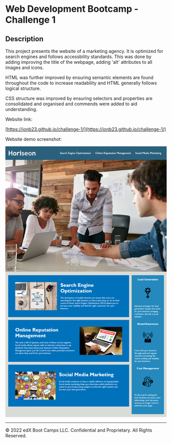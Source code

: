 # Web Development Bootcamp - Challenge 1 

## Description 

This project presents the website of a marketing agency. It is optimized for search engines and follows accessbility standards. This was done by adding improving the title of the webpage, adding 'alt' attributes to all images and icons. 

HTML was further improved by ensuring semantic elements are found throughout the code to increase readability and HTML generally follows logical structure.

CSS structure was improved by ensuring selectors and properties are consolidated and organised and commends were added to aid understanding.

Website link:

[https://ionb23.github.io/challenge-1/](https://ionb23.github.io/challenge-1/)

Website demo screenshot:

![ScreenShot](/screenshots/website-demo.png)

---

© 2022 edX Boot Camps LLC. Confidential and Proprietary. All Rights Reserved.
